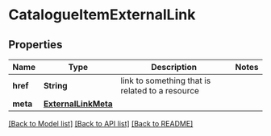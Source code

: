 # CatalogueItemExternalLink

## Properties
Name | Type | Description | Notes
------------ | ------------- | ------------- | -------------
**href** | **String** | link to something that is related to a resource | 
**meta** | [**ExternalLinkMeta**](ExternalLinkMeta.md) |  | 

[[Back to Model list]](../README.md#documentation-for-models) [[Back to API list]](../README.md#documentation-for-api-endpoints) [[Back to README]](../README.md)


